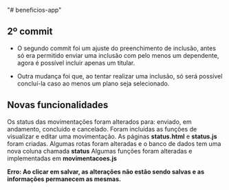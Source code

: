 "# beneficios-app" 

## 2º commit

* O segundo commit foi um ajuste do preenchimento de inclusão, antes só era permitido enviar uma inclusão com pelo menos um dependente, agora é possível incluir apenas um titular.

* Outra mudança foi que, ao tentar realizar uma inclusão, só será possível concluí-la caso ao menos um plano seja selecionado.

## Novas funcionalidades
Os status das movimentações foram alterados para: enviado, em andamento, concluido e cancelado.
Foram incluídas as funções de visualizar e editar uma movimentação.
As páginas **status.html** e **status.js** foram criadas.
Algumas rotas foram alteradas e o banco de dados tem uma nova coluna chamada **status**
Algumas funções foram alteradas e implementadas em **movimentacoes.js**

**Erro: Ao clicar em salvar, as alterações não estão sendo salvas e as informações permanecem as mesmas.**